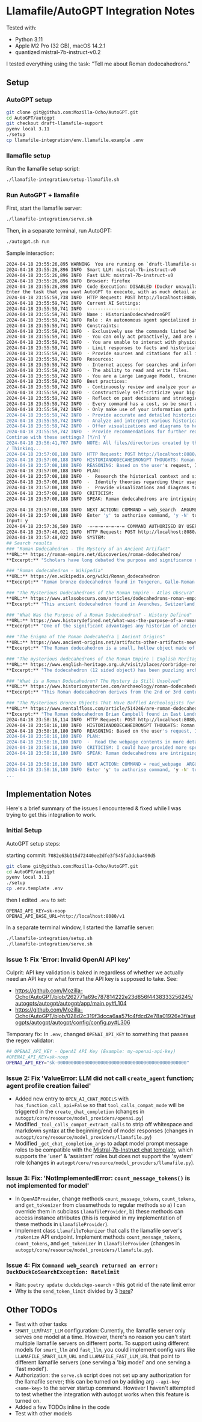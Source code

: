 # Llamafile/AutoGPT Integration Notes

Tested with:
* Python 3.11
* Apple M2 Pro (32 GB), macOS 14.2.1
* quantized mistral-7b-instruct-v0.2

I tested everything using the task: "Tell me about Roman dodecahedrons."

## Setup

### AutoGPT setup

```bash
git clone git@github.com:Mozilla-Ocho/AutoGPT.git
cd AutoGPT/autogpt
git checkout draft-llamafile-support
pyenv local 3.11
./setup
cp llamafile-integration/env.llamafile.example .env
```


### llamafile setup

Run the llamafile setup script:

```bash
./llamafile-integration/setup-llamafile.sh
```

### Run AutoGPT + llamafile

First, start the llamafile server:

```bash
./llamafile-integration/serve.sh
```

Then, in a separate terminal, run AutoGPT:

```bash
./autogpt.sh run
```

Sample interaction:

```bash
2024-04-18 23:55:26,895 WARNING  You are running on `draft-llamafile-support` branch - this is not a supported branch.
2024-04-18 23:55:26,896 INFO  Smart LLM: mistral-7b-instruct-v0
2024-04-18 23:55:26,896 INFO  Fast LLM: mistral-7b-instruct-v0
2024-04-18 23:55:26,896 INFO  Browser: firefox
2024-04-18 23:55:26,898 INFO  Code Execution: DISABLED (Docker unavailable)
Enter the task that you want AutoGPT to execute, with as much detail as possible: Tell me about Roman dodecahedrons.
2024-04-18 23:55:59,738 INFO  HTTP Request: POST http://localhost:8080/v1/chat/completions "HTTP/1.1 200 OK"
2024-04-18 23:55:59,741 INFO  Current AI Settings:
2024-04-18 23:55:59,741 INFO  -------------------:
2024-04-18 23:55:59,741 INFO  Name : HistorianDodecahedronGPT
2024-04-18 23:55:59,741 INFO  Role : An autonomous agent specialized in providing in-depth knowledge and analysis about Roman dodecahedrons.
2024-04-18 23:55:59,741 INFO  Constraints:
2024-04-18 23:55:59,741 INFO  - Exclusively use the commands listed below.
2024-04-18 23:55:59,741 INFO  - You can only act proactively, and are unable to start background jobs or set up webhooks for yourself. Take this into account when planning your actions.
2024-04-18 23:55:59,741 INFO  - You are unable to interact with physical objects. If this is absolutely necessary to fulfill a task or objective or to complete a step, you must ask the user to do it for you. If the user refuses this, and there is no other way to achieve your goals, you must terminate to avoid wasting time and energy.
2024-04-18 23:55:59,741 INFO  - Limit responses to facts and historical information.
2024-04-18 23:55:59,741 INFO  - Provide sources and citations for all information provided.
2024-04-18 23:55:59,741 INFO  Resources:
2024-04-18 23:55:59,742 INFO  - Internet access for searches and information gathering.
2024-04-18 23:55:59,742 INFO  - The ability to read and write files.
2024-04-18 23:55:59,742 INFO  - You are a Large Language Model, trained on millions of pages of text, including a lot of factual knowledge. Make use of this factual knowledge to avoid unnecessary gathering of information.
2024-04-18 23:55:59,742 INFO  Best practices:
2024-04-18 23:55:59,742 INFO  - Continuously review and analyze your actions to ensure you are performing to the best of your abilities.
2024-04-18 23:55:59,742 INFO  - Constructively self-criticize your big-picture behavior constantly.
2024-04-18 23:55:59,742 INFO  - Reflect on past decisions and strategies to refine your approach.
2024-04-18 23:55:59,742 INFO  - Every command has a cost, so be smart and efficient. Aim to complete tasks in the least number of steps.
2024-04-18 23:55:59,742 INFO  - Only make use of your information gathering abilities to find information that you don't yet have knowledge of.
2024-04-18 23:55:59,742 INFO  - Provide accurate and detailed historical context about the origin, usage, and cultural significance of Roman dodecahedrons.
2024-04-18 23:55:59,742 INFO  - Analyze and interpret various historical artifacts and texts to gain a comprehensive understanding of the subject.
2024-04-18 23:55:59,742 INFO  - Offer visualizations and diagrams to help illustrate complex concepts related to Roman dodecahedrons.
2024-04-18 23:55:59,742 INFO  - Provide recommendations for further reading and resources for those interested in learning more about the topic.
Continue with these settings? [Y/n] Y
2024-04-18 23:56:41,707 INFO  NOTE: All files/directories created by this agent can be found inside its workspace at: /Users/ksilverstein/dev/autogpt/v4-autogpt-llamafile-support/autogpts/autogpt/data/agents/HistorianDodecahedronGPT-d4df1da9/workspace
/ Thinking...
2024-04-18 23:57:08,180 INFO  HTTP Request: POST http://localhost:8080/v1/chat/completions "HTTP/1.1 200 OK"
2024-04-18 23:57:08,188 INFO  HISTORIANDODECAHEDRONGPT THOUGHTS: Roman dodecahedrons are polyhedra with twelve faces, each of which is a regular pentagon. They have been found in various archaeological sites across the Roman Empire, dating back to the 1st century BC. The exact purpose and significance of these objects are still a subject of debate among historians and archaeologists. Some theories suggest they were used as gaming pieces, while others propose they had religious or symbolic meanings.
2024-04-18 23:57:08,188 INFO  REASONING: Based on the user's request, I will provide historical information about Roman dodecahedrons.
2024-04-18 23:57:08,188 INFO  PLAN:
2024-04-18 23:57:08,188 INFO  -  Research the historical context and significance of Roman dodecahedrons.
2024-04-18 23:57:08,188 INFO  -  Identify theories regarding their usage and meaning.
2024-04-18 23:57:08,188 INFO  -  Provide visualizations and diagrams to help illustrate the concepts.
2024-04-18 23:57:08,188 INFO  CRITICISM:
2024-04-18 23:57:08,188 INFO  SPEAK: Roman dodecahedrons are intriguing objects with a rich history. They were used by the ancient Romans and have twelve faces, each one a regular pentagon. While their exact purpose remains a topic of debate, some theories suggest they were used as gaming pieces, while others propose religious or symbolic meanings. Let me delve deeper into the historical context and significance of these fascinating objects.

2024-04-18 23:57:08,188 INFO  NEXT ACTION: COMMAND = web_search  ARGUMENTS = {'query': 'Roman dodecahedron history significance'}
2024-04-18 23:57:08,188 INFO  Enter 'y' to authorise command, 'y -N' to run N continuous commands, 'n' to exit program, or enter feedback for HistorianDodecahedronGPT...
Input: y
2024-04-18 23:57:36,589 INFO  -=-=-=-=-=-=-= COMMAND AUTHORISED BY USER -=-=-=-=-=-=-=
2024-04-18 23:57:48,021 INFO  HTTP Request: POST http://localhost:8080/v1/chat/completions "HTTP/1.1 200 OK"
2024-04-18 23:57:48,022 INFO  SYSTEM:
## Search results
### "Roman Dodecahedron - the Mystery of an Ancient Artifact"
**URL:** https://roman-empire.net/discoveries/roman-dodecahedron/
**Excerpt:** "Scholars have long debated the purpose and significance of the Roman dodecahedron. Some experts argue that it was used as a measuring instrument for astronomical calculations, while others believe it was used for religious purposes or as a gaming piece. ... The rich history and culture of the Roman Empire has lasting impacts in modern society."

### "Roman dodecahedron - Wikipedia"
**URL:** https://en.wikipedia.org/wiki/Roman_dodecahedron
**Excerpt:** "Roman bronze dodecahedron found in Tongeren, Gallo-Roman Museum, Tongeren A Roman dodecahedron or Gallo-Roman dodecahedron is a small hollow object made of copper alloy which has been cast into a regular dodecahedral shape: twelve flat pentagonal faces. Each face has a circular hole of varying diameter in the middle, the holes connecting to the hollow center, and each corner has a protruding knob."

### "The Mysterious Dodecahedrons of the Roman Empire - Atlas Obscura"
**URL:** https://www.atlasobscura.com/articles/dodecahedrons-roman-empire
**Excerpt:** "This ancient dodecahedron found in Avenches, Switzerland, once the Roman city of Aventicum. Woudloper/Wikimedia/CC BY-SA 3.0. In the first episode of Buck Rogers, the 1980s television series about ..."

### "What Was the Purpose of a Roman Dodecahedron? - History Defined"
**URL:** https://www.historydefined.net/what-was-the-purpose-of-a-roman-dodecahedron/
**Excerpt:** "One of the significant advantages any historian of ancient Rome has is a wealth of written material that has survived from 2,000 years ago to help explain to us what the remains of the Roman Empire mean. For instance, we know how the towns of Pompeii and Herculaneum ended up buried under volcanic ash because"

### "The Enigma of the Roman Dodecahedra | Ancient Origins"
**URL:** https://www.ancient-origins.net/artifacts-other-artifacts-news-unexplained-phenomena/enigma-roman-dodecahedra-002371
**Excerpt:** "The Roman dodecahedron is a small, hollow object made of bronze or (more rarely) stone, with a geometrical shape that has 12 flat faces. Each face is a pentagon, a five-sided shape. The Roman dodecahedra are also embellished with a series of knobs on each corner point of the pentagons, and the pentagon faces in most cases contain circular holes ..."

### "The mysterious dodecahedrons of the Roman Empire | English Heritage"
**URL:** https://www.english-heritage.org.uk/visit/places/corbridge-roman-town-hadrians-wall/dodecahedron-exhibition/
**Excerpt:** "The dodecahedron (12 sided object) has been puzzling archaeologists since the 18 th century when it was first discovered. Only 120 have been found across what was the Roman Empire, however, none have been found in Italy, Spain, Africa or the Mediterranean. These striking objects are some of the rarest and least understood to survive from the ..."

### "What is a Roman Dodecahedron? The Mystery is Still Unsolved"
**URL:** https://www.historicmysteries.com/archaeology/roman-dodecahedron/14742/
**Excerpt:** "This Roman dodecahedron derives from the 2nd or 3rd century in Stuttgart, Germany. CC3.0 Anagoria. The enigmatic geometric forms consist of copper alloy. They range in size from 4 cm to 11 cm, and each of the 12 pentagonal faces contains a circular hole. Oddly, the diameters of the holes are not identical in a single dodecahedron."

### "The Mysterious Bronze Objects That Have Baffled Archeologists for ..."
**URL:** https://www.mentalfloss.com/article/514246/are-roman-dodecahedrons-worlds-most-mysterious-artifact
**Excerpt:** "The Roman dodecahedron Brian Campbell found in East London / Brian Campbell One August day in 1987, Brian Campbell was refilling the hole left by a tree stump in his yard in Romford, East London ..."
2024-04-18 23:58:16,114 INFO  HTTP Request: POST http://localhost:8080/v1/chat/completions "HTTP/1.1 200 OK"
2024-04-18 23:58:16,180 INFO  HISTORIANDODECAHEDRONGPT THOUGHTS: Roman dodecahedrons are small, hollow objects made of bronze or copper alloy with a dodecahedral shape, consisting of twelve flat pentagonal faces. Each face has a circular hole in the middle, and the corners have protruding knobs. The exact purpose and significance of these objects remain a mystery, with theories suggesting they were used for astronomical calculations, religious purposes, or as gaming pieces.
2024-04-18 23:58:16,180 INFO  REASONING: Based on the user's request, I provided historical information about Roman dodecahedrons.
2024-04-18 23:58:16,180 INFO  PLAN:
2024-04-18 23:58:16,180 INFO  -  Read the webpage contents in more detail to extract specific information about the origins and cultural significance of Roman dodecahedrons.
2024-04-18 23:58:16,180 INFO  CRITICISM: I could have provided more specific information about the origins and cultural significance of Roman dodecahedrons from the existing search results.
2024-04-18 23:58:16,180 INFO  SPEAK: Roman dodecahedrons are intriguing objects with a rich history. They were made of bronze or copper alloy and had a dodecahedral shape, consisting of twelve flat pentagonal faces. Each face had a circular hole in the middle, and the corners had protruding knobs. The exact purpose and significance of these objects remain a mystery, with theories suggesting they were used for astronomical calculations, religious purposes, or as gaming pieces.

2024-04-18 23:58:16,180 INFO  NEXT ACTION: COMMAND = read_webpage  ARGUMENTS = {'url': 'https://en.wikipedia.org/wiki/Roman_dodecahedron', 'topics_of_interest': ['origins', 'cultural_significance']}
2024-04-18 23:58:16,180 INFO  Enter 'y' to authorise command, 'y -N' to run N continuous commands, 'n' to exit program, or enter feedback for HistorianDodecahedronGPT...
...
```

## Implementation Notes

Here's a brief summary of the issues I encountered & fixed while I was trying to get this integration to work.

### Initial Setup

AutoGPT setup steps:

starting commit: `7082e63b115d72440ee2dfe3f545fa3dcba490d5`

```bash
git clone git@github.com:Mozilla-Ocho/AutoGPT.git
cd AutoGPT/autogpt
pyenv local 3.11
./setup
cp .env.template .env
```

then I edited `.env` to set:

```dotenv
OPENAI_API_KEY=sk-noop
OPENAI_API_BASE_URL=http://localhost:8080/v1
```

In a separate terminal window, I started the llamafile server:

```bash
./llamafile-integration/setup.sh
./llamafile-integration/serve.sh
```

### Issue 1: Fix 'Error: Invalid OpenAI API key'

Culprit: API key validation is baked in regardless of whether we actually need an API key or what format the API key is supposed to take. See:
- https://github.com/Mozilla-Ocho/AutoGPT/blob/262771a69c787814222e23d856f4438333256245/autogpts/autogpt/autogpt/app/main.py#L104
- https://github.com/Mozilla-Ocho/AutoGPT/blob/028d2c319f3dcca6aa57fc4fdcd2e78a01926e3f/autogpts/autogpt/autogpt/config/config.py#L306

Temporary fix: In `.env`, changed `OPENAI_API_KEY` to something that passes the regex validator:

```bash
## OPENAI_API_KEY - OpenAI API Key (Example: my-openai-api-key)
#OPENAI_API_KEY=sk-noop
OPENAI_API_KEY="sk-000000000000000000000000000000000000000000000000"
```

### Issue 2: Fix 'ValueError: LLM did not call `create_agent` function; agent profile creation failed'

* Added new entry to `OPEN_AI_CHAT_MODELS` with `has_function_call_api=False` so that `tool_calls_compat_mode` will be triggered in the `create_chat_completion` (changes in `autogpt/core/resource/model_providers/openai.py`)
* Modified `_tool_calls_compat_extract_calls` to strip off whitespace and markdown syntax at the beginning/end of model responses (changes in `autogpt/core/resource/model_providers/llamafile.py`)
* Modified `_get_chat_completion_args` to adapt model prompt message roles to be compatible with the [Mistral-7b-Instruct chat template](https://huggingface.co/mistralai/Mistral-7B-Instruct-v0.2#instruction-format), which supports the 'user' & 'assistant' roles but does not support the 'system' role (changes in `autogpt/core/resource/model_providers/llamafile.py`).

### Issue 3: Fix: 'NotImplementedError: `count_message_tokens()` is not implemented for model'

* In `OpenAIProvider`, change methods `count_message_tokens`, `count_tokens`, and `get_tokenizer` from classmethods to regular methods so a) I can override them in subclass `LlamafileProvider`, b) these methods can access instance attributes (this is required in my implementation of these methods in `LlamafileProvider`). 
* Implement class `LlamafileTokenizer` that calls the llamafile server's `/tokenize` API endpoint. Implement methods `count_message_tokens`, `count_tokens`, and `get_tokenizer` in `LlamafileProvider` (changes in `autogpt/core/resource/model_providers/llamafile.py`).

### Issue 4: Fix `Command web_search returned an error: DuckDuckGoSearchException: Ratelimit`

* Ran: `poetry update duckduckgo-search` - this got rid of the rate limit error
* Why is the `send_token_limit` divided by 3 [here](https://github.com/Mozilla-Ocho/AutoGPT/blob/37904a0f80f3499ea43e7846f78d5274b32cad03/autogpts/autogpt/autogpt/agents/agent.py#L274)? 

## Other TODOs

* Test with other tasks
* `SMART_LLM`/`FAST_LLM` configuration: Currently, the llamafile server only serves one model at a time. However, there's no reason you can't start multiple llamafile servers on different ports. To support using different models for `smart_llm` and `fast_llm`, you could implement config vars like `LLAMAFILE_SMART_LLM_URL` and `LLAMAFILE_FAST_LLM_URL` that point to different llamafile servers (one serving a 'big model' and one serving a 'fast model'). 
* Authorization: the `serve.sh` script does not set up any authorization for the llamafile server; this can be turned on by adding arg `--api-key <some-key>` to the server startup command. However I haven't attempted to test whether the integration with autogpt works when this feature is turned on.
* Added a few TODOs inline in the code
* Test with other models
